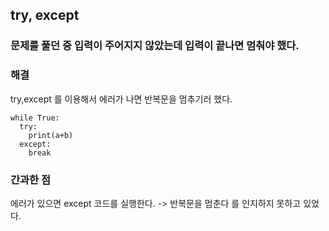 ## try, except

### 문제를 풀던 중 입력이 주어지지 않았는데 입력이 끝나면 멈춰야 했다.

### 해결

try,except 를 이용해서 에러가 나면 반복문을 멈추기러 했다.

    while True:
      try:
        print(a+b)
      except:
        break


### 간과한 점

에러가 있으면 except 코드를 실행한다. -> 반복문을 멈춘다 를 인지하지 못하고 있었다.

